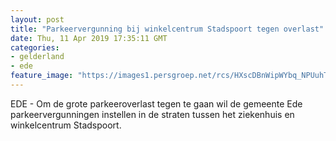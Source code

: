 ```yaml
---
layout: post
title: "Parkeervergunning bij winkelcentrum Stadspoort tegen overlast"
date: Thu, 11 Apr 2019 17:35:11 GMT
categories: 
- gelderland 
- ede 
feature_image: "https://images1.persgroep.net/rcs/HXscDBnWipWYbq_NPUuhT0SZWW8/diocontent/145318132/_fitwidth/400/?appId=21791a8992982cd8da851550a453bd7f&quality=0.7"
---
```


EDE - Om de grote parkeeroverlast tegen te gaan wil de gemeente Ede parkeervergunningen instellen in de straten tussen het ziekenhuis en winkelcentrum Stadspoort.
